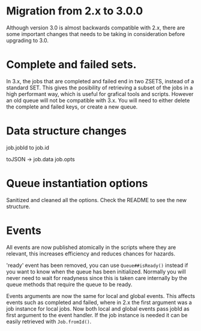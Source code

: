 # Migration from 2.x to 3.0.0

Although version 3.0 is almost backwards compatible with 2.x, there are some important changes that needs
to be taking in consideration before upgrading to 3.0.

# Complete and failed sets.

In 3.x, the jobs that are completed and failed end in two ZSETS, instead of a standard SET.
This gives the posibility of retrieving a subset of the jobs in a high performant way, which
is useful for grafical tools and scripts. However an old queue will not be compatible with 3.x.
You will need to either delete the complete and failed keys, or create a new queue.

# Data structure changes

job.jobId to job.id

toJSON ->
 job.data
 job.opts

# Queue instantiation options

Sanitized and cleaned all the options. Check the README to see the new structure.


# Events

All events are now published atomically in the scripts where they are relevant, this increases efficiency and
reduces chances for hazards.

'ready' event has been removed, you can use ```Queue##isReady()``` instead if you want to know when the queue
has been initialized. Normally you will never need to wait for readyness since this is taken care internally
by the queue methods that require the queue to be ready.

Events arguments are now the same for local and global events. This affects events such as completed and failed,
where in 2.x the first argument was a job instance for local jobs. Now both local and global events pass
jobId as first argument to the event handler. If the job instance is needed it can be easily retrieved with
```Job.fromId()```.

